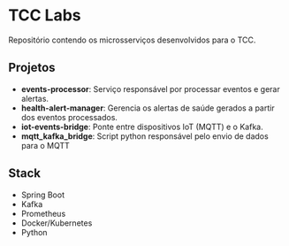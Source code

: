 # TCC Labs

Repositório contendo os microsserviços desenvolvidos para o TCC.

## Projetos

- **events-processor**: Serviço responsável por processar eventos e gerar alertas.
- **health-alert-manager**: Gerencia os alertas de saúde gerados a partir dos eventos processados.
- **iot-events-bridge**: Ponte entre dispositivos IoT (MQTT) e o Kafka.
- **mqtt_kafka_bridge**: Script python responsável pelo envio de dados para o MQTT

## Stack
- Spring Boot
- Kafka
- Prometheus
- Docker/Kubernetes
- Python

